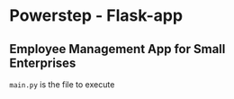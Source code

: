 # Powerstep - Flask-app
## Employee Management App for Small Enterprises 

`main.py` is the file to execute
